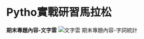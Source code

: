 # Pytho實戰研習馬拉松
**期末專題內容-文字雲**
![文字雲](https://user-images.githubusercontent.com/66252302/99225446-09e68200-2823-11eb-9cd3-9d974241340f.png)
期末專題內容-字詞統計

